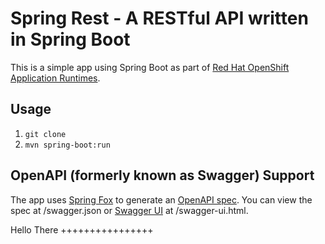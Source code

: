 # Spring Rest - A RESTful API written in Spring Boot

This is a simple app using Spring Boot as part of [Red Hat OpenShift Application Runtimes](https://middlewareblog.redhat.com/2017/05/05/red-hat-openshift-application-runtimes-and-spring-boot-details-you-want-to-know/).

## Usage

1. `git clone`
2. `mvn spring-boot:run`

## OpenAPI (formerly known as Swagger) Support

The app uses [Spring Fox](http://springfox.github.io/springfox/) to generate an [OpenAPI spec](https://www.openapis.org/). You can view the spec at /swagger.json or [Swagger UI](https://swagger.io/swagger-ui/) at /swagger-ui.html. 

Hello There ++++++++++++++++
